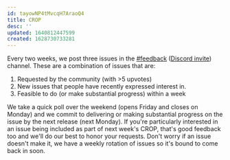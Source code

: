 ```yaml
---
id: tayowNP4tMvcqH7AraoQ4
title: CROP
desc: ''
updated: 1640812447599
created: 1628730733281
---
```



Every two weeks, we post three issues in the [#feedback](https://discordapp.com/channels/717965437182410783/739186036495876126) ([Discord invite](https://discord.com/invite/xrKTUStHNZ)) channel. These are a combination of issues that are:

1. Requested by the community (with >5 upvotes)
2. New issues that people have recently expressed interest in.
3. Feasible to do (or make substantial progress) within a week

We take a quick poll over the weekend (opens Friday and closes on Monday) and we commit to delivering or making substantial progress on the issue by the next release (next Monday). If you're particularly interested in an issue being included as part of next week's CROP, that's good feedback too and we'll do our best to honor your requests. Don't worry if an issue doesn't make it, we have a weekly rotation of issues so it's bound to come back in soon.
